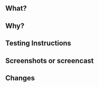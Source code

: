 ## What?
<!-- In a few words, what is this pull actually doing? -->

## Why?
<!-- Why is this pull necessary? What problem is it solving? Reference any existing previous issue(s) or pull(s), but please add a short summary here, too -->

## Testing Instructions
<!-- Please include step-by-step instructions on how to test this pull. -->
<!-- 1. Launch the game with the mod '...'. -->
<!-- 2. Open inventory. -->
<!-- 3. etc. -->

## Screenshots or screencast <!-- if applicable -->

## Changes <!-- are optional context -->
<!-- Please describe in broad strokes which files you made changes to. It would also be helpful if you could include how or what you made the changes. -->
